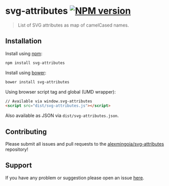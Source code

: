 # svg-attributes [![NPM version](http://img.shields.io/npm/v/svg-attributes.svg?style=flat)](https://www.npmjs.org/package/svg-attributes)

> List of SVG attributes as map of camelCased names.

## Installation

Install using [npm](https://www.npmjs.org/):

```sh
npm install svg-attributes
```
Install using [bower](http://bower.io/):

```sh
bower install svg-attributes
```

Using browser script tag and global (UMD wrapper):

```html
// Available via window.svg-attributes
<script src="dist/svg-attributes.js"></script>
```

Also available as JSON via `dist/svg-attributes.json`.

## Contributing

Please submit all issues and pull requests to the [alexmingoia/svg-attributes](http://github.com/alexmingoia/svg-attributes) repository!

## Support

If you have any problem or suggestion please open an issue [here](https://github.com/alexmingoia/svg-attributes/issues).
